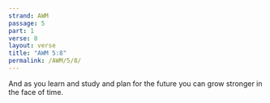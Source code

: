 ```yaml
---
strand: AWM
passage: 5
part: 1
verse: 8
layout: verse
title: "AWM 5:8"
permalink: /AWM/5/8/
---
```

And as you learn and study and plan for the future you can grow stronger in the face of time.
